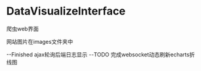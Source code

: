 # DataVisualizeInterface
爬虫web界面

网站图片在images文件夹中

--Finished ajax轮询后端日志显示
--TODO 完成websocket动态刷新echarts折线图




